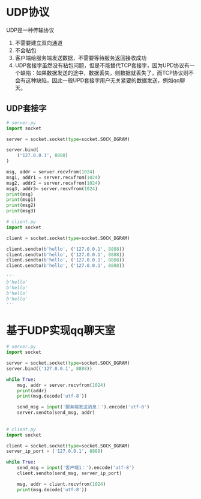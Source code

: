 # UDP协议

UDP是一种传输协议

1. 不需要建立双向通道
2. 不会粘包
3. 客户端给服务端发送数据，不需要等待服务返回接收成功
4. UDP套接字虽然没有粘包问题，但是不能替代TCP套接字，因为UPD协议有一个缺陷：如果数据发送的途中，数据丢失，则数据就丢失了，而TCP协议则不会有这种缺陷，因此一般UPD套接字用户无关紧要的数据发送，例如qq聊天。

## UDP套接字

```python
# server.py
import socket

server = socket.socket(type=socket.SOCK_DGRAM)

server.bind(
    ('127.0.0.1', 8888)
)

msg, addr = server.recvfrom(1024)
msg1, addr1 = server.recvfrom(1024)
msg2, addr2 = server.recvfrom(1024)
msg3, addr3= server.recvfrom(1024)
print(msg)
print(msg1)
print(msg2)
print(msg3)

# client.py
import socket

client = socket.socket(type=socket.SOCK_DGRAM)

client.sendto(b'hello', ('127.0.0.1', 8888))
client.sendto(b'hello', ('127.0.0.1', 8888))
client.sendto(b'hello', ('127.0.0.1', 8888))
client.sendto(b'hello', ('127.0.0.1', 8888))

'''
b'hello'
b'hello'
b'hello'
b'hello'
'''
```

# 基于UDP实现qq聊天室

```python
# server.py
import socket

server = socket.socket(type=socket.SOCK_DGRAM)
server.bind(('127.0.0.1', 8888))

while True:
    msg, addr = server.recvfrom(1024)
    print(addr)
    print(msg.decode('utf-8'))

    send_msg = input('服务端发送消息：').encode('utf-8')
    server.sendto(send_msg, addr)
    
    
# client.py
import socket

client = socket.socket(type=socket.SOCK_DGRAM)
server_ip_port = ('127.0.0.1', 8888)

while True:
    send_msg = input('客户端1：').encode('utf-8')
    client.sendto(send_msg, server_ip_port)

    msg, addr = client.recvfrom(1024)
    print(msg.decode('utf-8'))
```